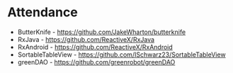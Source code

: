 ﻿# Attendance

* ButterKnife - https://github.com/JakeWharton/butterknife
* RxJava - https://github.com/ReactiveX/RxJava
* RxAndroid - https://github.com/ReactiveX/RxAndroid
* SortableTableView - https://github.com/ISchwarz23/SortableTableView
* greenDAO - https://github.com/greenrobot/greenDAO
